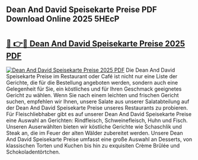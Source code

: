 ## Dean And David Speisekarte Preise PDF Download Online 2025 5HEcP

# <h2><a href="http://gccqsz.nevu.top/?p=Dean+And+David+Speisekarte+Preise">🔗 👉🔴 Dean And David Speisekarte Preise 2025 PDF</a></h2>

[![Dean And David Speisekarte Preise 2025 PDF](https://i.imgur.com/dBaPXMq.png)](http://gccqsz.nevu.top/?p=Dean+And+David+Speisekarte+Preise)
Die Dean And David Speisekarte Preise im Restaurant oder Café ist nicht nur eine Liste der Gerichte, die für die Bestellung angeboten werden, sondern auch eine Gelegenheit für Sie, ein köstliches und für Ihren Geschmack geeignetes Gericht zu wählen. Wenn Sie nach einem leichten und frischen Gericht suchen, empfehlen wir Ihnen, unsere Salate aus unserer Salatabteilung auf der Dean And David Speisekarte Preise unseres Restaurants zu probieren. Für Fleischliebhaber gibt es auf unserer Dean And David Speisekarte Preise eine Auswahl an Gerichten: Rindfleisch, Schweinefleisch, Huhn und Fisch. Unseren Auserwählten bieten wir köstliche Gerichte wie Schaschlik und Steak an, die im Feuer der alten Wälder zubereitet werden. Unsere Dean And David Speisekarte Preise umfasst eine große Auswahl an Desserts, von klassischen Torten und Kuchen bis hin zu exquisiten Crème Brûlée und Schokoladentörtchen.
